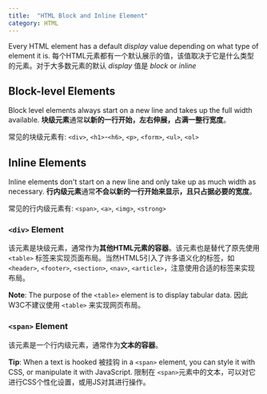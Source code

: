 ```yaml
---
title:  "HTML Block and Inline Element"
category: HTML
---
```

Every HTML element has a default _display_ value depending on what type of element it is. 每个HTML元素都有一个默认展示的值，该值取决于它是什么类型的元素。对于大多数元素的默认 _display_ 值是 _block_ or _inline_

## Block-level Elements

Block level elements always start on a new line and takes up the full width available.
**块级元素**通常**以新的一行开始，左右伸展，占满一整行宽度**。

常见的块级元素有: `<div>`, `<h1>`-`<h6>`, `<p>`, `<form>`, `<ul>`, `<ol>`
<!--more-->

## Inline Elements

Inline elements don't start on a new line and only take up as much width as necessary.
**行内级元素**通常**不会以新的一行开始来显示，且只占据必要的宽度**。

常见的行内级元素有: `<span>`, `<a>`, `<img>`, `<strong>`

### `<div>` Element

该元素是块级元素，通常作为**其他HTML元素的容器**。该元素也是替代了原先使用 `<table>` 标签来实现页面布局。当然HTML5引入了许多语义化的标签，如 `<header>`, `<footer>`, `<section>`, `<nav>`, `<article>`，注意使用合适的标签来实现布局。

**Note**: The purpose of the `<table>` element is to display tabular data. 因此W3C不建议使用 `<table>` 来实现网页布局。

### `<span>` Element

该元素是一个行内级元素，通常作为**文本的容器**。

**Tip**: When a text is hooked 被挂钩 in a `<span>` element, you can style it with CSS, or manipulate it with JavaScript. 限制在 `<span>`元素中的文本，可以对它进行CSS个性化设置，或用JS对其进行操作。
